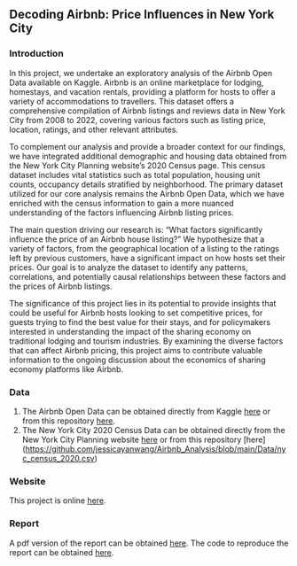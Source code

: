 
##  Decoding Airbnb: Price Influences in New York City

### Introduction

In this project, we undertake an exploratory analysis of the Airbnb Open Data available on Kaggle. Airbnb is an online marketplace for lodging, homestays, and vacation rentals, providing a platform for hosts to offer a variety of accommodations to travellers. This dataset offers a comprehensive compilation of Airbnb listings and reviews data in New York City from 2008 to 2022, covering various factors such as listing price, location, ratings, and other relevant attributes.

To complement our analysis and provide a broader context for our findings, we have integrated additional demographic and housing data obtained from the New York City Planning website’s 2020 Census page. This census dataset includes vital statistics such as total population, housing unit counts, occupancy details stratified by neighborhood. The primary dataset utilized for our core analysis remains the Airbnb Open Data, which we have enriched with the census information to gain a more nuanced understanding of the factors influencing Airbnb listing prices.

The main question driving our research is: “What factors significantly influence the price of an Airbnb house listing?” We hypothesize that a variety of factors, from the geographical location of a listing to the ratings left by previous customers, have a significant impact on how hosts set their prices. Our goal is to analyze the dataset to identify any patterns, correlations, and potentially causal relationships between these factors and the prices of Airbnb listings.

The significance of this project lies in its potential to provide insights that could be useful for Airbnb hosts looking to set competitive prices, for guests trying to find the best value for their stays, and for policymakers interested in understanding the impact of the sharing economy on traditional lodging and tourism industries. By examining the diverse factors that can affect Airbnb pricing, this project aims to contribute valuable information to the ongoing discussion about the economics of sharing economy platforms like Airbnb.


### Data

1. The Airbnb Open Data can be obtained directly from Kaggle [here](https://www.kaggle.com/datasets/arianazmoudeh/airbnbopendata/data) or from this repository [here](https://github.com/jessicayanwang/Airbnb_Analysis/blob/main/Data/Airbnb_Open_Data.csv).
2. The New York City 2020 Census Data can be obtained directly from the New York City Planning website [here](https://s-media.nyc.gov/agencies/dcp/assets/files/excel/data-tools/census/census2020/nyc_decennialcensusdata_2010_2020_change-core-geographies.xlsx) or from this repository [here] (https://github.com/jessicayanwang/Airbnb_Analysis/blob/main/Data/nyc_census_2020.csv)

### Website

This project is online [here](https://jessicayanwang.github.io/Airbnb_Analysis/).

### Report

A pdf version of the report can be obtained [here](https://github.com/jessicayanwang/Airbnb_Analysis/blob/main/Report/Report.pdf). The code to reproduce the report can be obtained [here](https://github.com/jessicayanwang/Airbnb_Analysis/blob/main/Report/Report.Rmd).
